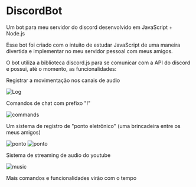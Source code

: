 # DiscordBot
Um bot para meu servidor do discord desenvolvido em JavaScript + Node.js

Esse bot foi criado com o intuito de estudar JavaScript de uma maneira divertida e implementar no meu servidor pessoal com meus amigos.

O bot utiliza a biblioteca discord.js para se comunicar com a API do discord e possui, até o momento, as funcionalidades:

 Registrar a movimentação nos canais de audio 
 
 ![Log](https://i.imgur.com/tP3rKUa.png)
 
 
 Comandos de chat com prefixo "!" 
 
 ![commands](https://user-images.githubusercontent.com/90780691/142929266-e31bbf3b-6f60-4faa-8d0e-d11944790aee.gif)

 
 Um sistema de registro de "ponto eletrônico" (uma brincadeira entre os meus amigos)
 
 ![ponto](https://i.imgur.com/JaQMKPD.png)
![ponto](https://user-images.githubusercontent.com/90780691/142929342-d94fe5a7-817d-4fd5-abdf-d872cc5693f4.gif)

 
 
 Sistema de streaming de audio do youtube
 
 ![music](https://i.imgur.com/mFCGFcI.png)


Mais comandos e funcionalidades virão com o tempo
